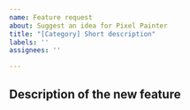 ```yaml
---
name: Feature request
about: Suggest an idea for Pixel Painter
title: "[Category] Short description"
labels: ''
assignees: ''

---
```


## Description of the new feature
<!-- Please provide as much detail as possible -->
